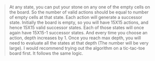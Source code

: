 > At any state, you can put your stone on any one of the empty cells on the board. So the number of valid actions should be equal to number of empty cells at that state. Each action will generate a successor state. Initially the board is empty, so you will have 15X15 actions, and hence 15X15 valid successor states. Each of those states will once again have 15X15-1 successor states.
> And every time you choose an action, depth increases by 1. Once you reach max depth, you will need to evaluate all the states at that depth (The number will be very large).
> I would recommend trying out the algorithm on a tic-tac-toe board first. It follows the same logic.
